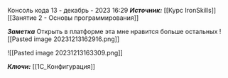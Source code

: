 
Консоль кода
 13 - декабрь - 2023  16:29 
***Источник:***  [[Курс IronSkills]] [[Занятие 2 - Основы программирования]]

***Заметка*** 
Открыть в платформе эта мне нравится больше остальных
![[Pasted image 20231213162916.png]]

![[Pasted image 20231213163309.png]]


***Ключи:*** [[1С_Конфигурация]]